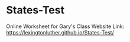 # States-Test
Online Worksheet for Gary's Class
Website Link: https://lexingtonluther.github.io/States-Test/
